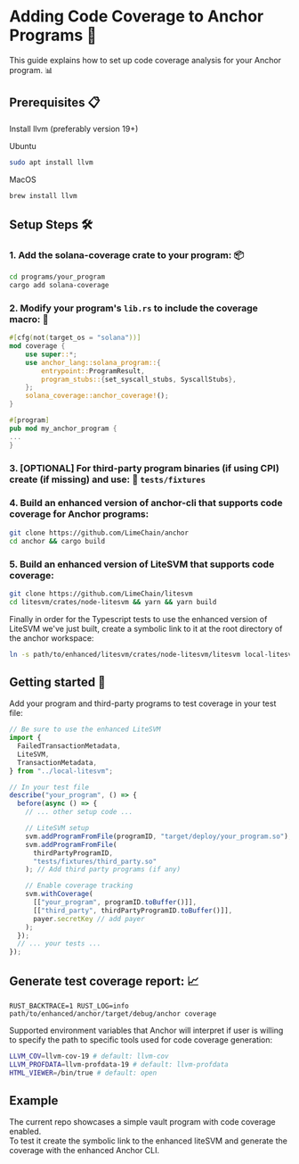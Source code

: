 # Adding Code Coverage to Anchor Programs 🎯

This guide explains how to set up code coverage analysis for your Anchor program. 📊

## Prerequisites 📋

Install llvm (preferably version 19+)

Ubuntu

```bash
sudo apt install llvm
```

MacOS

```bash
brew install llvm
```

## Setup Steps 🛠️

### 1. Add the solana-coverage crate to your program: 📦

```bash
cd programs/your_program
cargo add solana-coverage
```

### 2. Modify your program's `lib.rs` to include the coverage macro: 🔧

```rust
#[cfg(not(target_os = "solana"))]
mod coverage {
    use super::*;
    use anchor_lang::solana_program::{
        entrypoint::ProgramResult,
        program_stubs::{set_syscall_stubs, SyscallStubs},
    };
    solana_coverage::anchor_coverage!();
}

#[program]
pub mod my_anchor_program {
...
}
```

### 3. [OPTIONAL] For third-party program binaries (if using CPI) create (if missing) and use: 📁 `tests/fixtures`

### 4. Build an enhanced version of anchor-cli that supports code coverage for Anchor programs:

```bash
git clone https://github.com/LimeChain/anchor
cd anchor && cargo build
```

### 5. Build an enhanced version of LiteSVM that supports code coverage:

```bash
git clone https://github.com/LimeChain/litesvm
cd litesvm/crates/node-litesvm && yarn && yarn build
```

Finally in order for the Typescript tests to use the enhanced version of LiteSVM we've just built,
create a symbolic link to it at the root directory of the anchor workspace:

```bash
ln -s path/to/enhanced/litesvm/crates/node-litesvm/litesvm local-litesvm
```

## Getting started 🚀

Add your program and third-party programs to test coverage in your test file:

```typescript
// Be sure to use the enhanced LiteSVM
import {
  FailedTransactionMetadata,
  LiteSVM,
  TransactionMetadata,
} from "../local-litesvm";

// In your test file
describe("your_program", () => {
  before(async () => {
    // ... other setup code ...

    // LiteSVM setup
    svm.addProgramFromFile(programID, "target/deploy/your_program.so");
    svm.addProgramFromFile(
      thirdPartyProgramID,
      "tests/fixtures/third_party.so"
    ); // Add third party programs (if any)

    // Enable coverage tracking
    svm.withCoverage(
      [["your_program", programID.toBuffer()]],
      [["third_party", thirdPartyProgramID.toBuffer()]],
      payer.secretKey // add payer
    );
  });
  // ... your tests ...
});
```

## Generate test coverage report: 📈

`RUST_BACKTRACE=1 RUST_LOG=info path/to/enhanced/anchor/target/debug/anchor coverage`

Supported environment variables that Anchor will interpret if user is willing to specify the path to specific tools used for code coverage generation:

```bash
LLVM_COV=llvm-cov-19 # default: llvm-cov
LLVM_PROFDATA=llvm-profdata-19 # default: llvm-profdata
HTML_VIEWER=/bin/true # default: open
```

## Example

The current repo showcases a simple vault program with code coverage enabled.<br/>
To test it create the symbolic link to the enhanced liteSVM and generate the coverage with the enhanced Anchor CLI.
